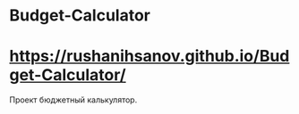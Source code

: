 # Budget-Calculator
# https://rushanihsanov.github.io/Budget-Calculator/
Проект бюджетный калькулятор.
